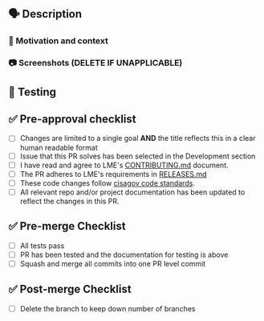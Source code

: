 
## 🗣 Description ##

<!-- Describe the "what" of your changes in detail. -->

### 💭 Motivation and context 

<!-- Why is this change required? -->
<!-- What problem does this change solve? How did you solve it? -->
<!-- Mention any related issue(s) here using appropriate keywords such -->
<!-- as "closes" or "resolves" to auto-close them on merge. -->

### 📷 Screenshots (DELETE IF UNAPPLICABLE)

## 🧪 Testing 

<!-- How did you test your changes? How could someone else test this PR? -->
<!-- Include details of your testing environment, and the tests you ran to -->
<!-- see how your change affects other areas of the code, etc. -->

## ✅ Pre-approval checklist ##

- [ ] Changes are limited to a single goal **AND** 
      the title reflects this in a clear human readable format
- [ ] Issue that this PR solves has been selected in the Development section
- [ ] I have read and agree to LME's [CONTRIBUTING.md](https://github.com/cisagov/LME/CONTRIBUTING.md) document.
- [ ] The PR adheres to LME's requirements in [RELEASES.md](https://github.com/cisagov/LME/RELEASES.md#steps-to-submit-a-PR)
- [ ] These code changes follow [cisagov code standards](https://github.com/cisagov/development-guide).
- [ ] All relevant repo and/or project documentation has been updated to reflect the changes in this PR.

## ✅ Pre-merge Checklist

- [ ] All tests pass
- [ ] PR has been tested and the documentation for testing is above
- [ ] Squash and merge all commits into one PR level commit 

## ✅ Post-merge Checklist

- [ ] Delete the branch to keep down number of branches

